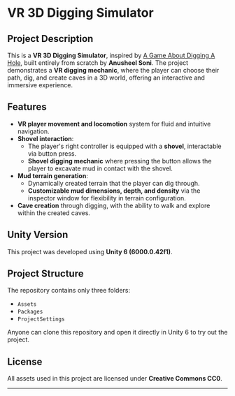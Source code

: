# VR 3D Digging Simulator

## Project Description
This is a **VR 3D Digging Simulator**, inspired by [A Game About Digging A Hole](https://store.steampowered.com/app/3244220/A_Game_About_Digging_A_Hole/), built entirely from scratch by **Anusheel Soni**. The project demonstrates a **VR digging mechanic**, where the player can choose their path, dig, and create caves in a 3D world, offering an interactive and immersive experience.

## Features
- **VR player movement and locomotion** system for fluid and intuitive navigation.
- **Shovel interaction**:
  - The player's right controller is equipped with a **shovel**, interactable via button press.
  - **Shovel digging mechanic** where pressing the button allows the player to excavate mud in contact with the shovel.
- **Mud terrain generation**:
  - Dynamically created terrain that the player can dig through.
  - **Customizable mud dimensions, depth, and density** via the inspector window for flexibility in terrain configuration.
- **Cave creation** through digging, with the ability to walk and explore within the created caves.

## Unity Version
This project was developed using **Unity 6 (6000.0.42f1)**.

## Project Structure
The repository contains only three folders:
- `Assets`
- `Packages`
- `ProjectSettings`

Anyone can clone this repository and open it directly in Unity 6 to try out the project.

## License
All assets used in this project are licensed under **Creative Commons CC0**.

---
